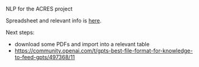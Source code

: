 NLP for the ACRES project

Spreadsheet and relevant info is [here](https://docs.google.com/spreadsheets/d/1ZOCK_w03mFO8ZMBWOLBx6P5ghzPY3lUaMccThn19m6A/edit#gid=432990246).

Next steps:
* download some PDFs and import into a relevant table
* https://community.openai.com/t/gpts-best-file-format-for-knowledge-to-feed-gpts/497368/11